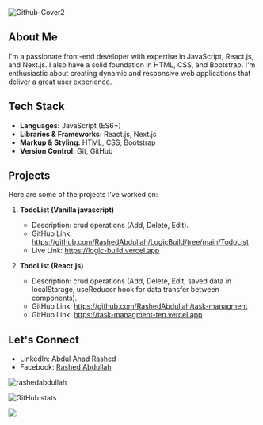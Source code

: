 <img src="https://i.ibb.co/cFzBXyT/Github-Cover2.jpg" alt="Github-Cover2" border="0">

## About Me
I'm a passionate front-end developer with expertise in JavaScript, React.js, and Next.js. I also have a solid foundation in HTML, CSS, and Bootstrap. I'm enthusiastic about creating dynamic and responsive web applications that deliver a great user experience.

## Tech Stack
- **Languages:** JavaScript (ES6+)
- **Libraries & Frameworks:** React.js, Next.js
- **Markup & Styling:** HTML, CSS, Bootstrap
- **Version Control:** Git, GitHub

## Projects
Here are some of the projects I've worked on:

1. **TodoList (Vanilla javascript)**
   - Description: crud operations (Add, Delete, Edit).
   - GitHub Link: https://github.com/RashedAbdullah/LogicBuild/tree/main/TodoList
   - Live Link: https://logic-build.vercel.app

2. **TodoList (React.js)**
   - Description: crud operations (Add, Delete, Edit, saved data in localStarage, useReducer hook for data transfer between components).
   - GitHub Link: https://github.com/RashedAbdullah/task-managment
   - GitHub Link: https://task-managment-ten.vercel.app

## Let's Connect
- LinkedIn: [Abdul Ahad Rashed](https://www.linkedin.com/in/rashed4abdullah/)
- Facebook: [Rashed Abdullah](https://www.facebook.com/Rashed4Abdullah)

<span><img align="center" src="https://github-readme-stats.vercel.app/api/top-langs?username=rashedabdullah&show_icons=true&locale=en&layout=compact" alt="rashedabdullah" /></span>

![GitHub stats](https://github-readme-stats.vercel.app/api?username=RashedAbdullah&show_icons=true&count_private=true)

![](https://komarev.com/ghpvc/?username=RashedAbdullah&color=blue)

